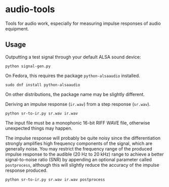 # audio-tools

Tools for audio work, especially for measuring impulse responses of audio equipment.

Usage
-----

Outputting a test signal through your default ALSA sound device:

`python signal-gen.py`

On Fedora, this requires the package `python-alsaaudio` installed.

`sudo dnf install python-alsaaudio`

On other distributions, the package name may be slightly different.

Deriving an impulse response (`ir.wav`) from a step response (`sr.wav`).

`python sr-to-ir.py sr.wav ir.wav`

The input file must be a monophonic 16-bit RIFF WAVE file, otherwise unexpected things may happen.

The impulse response will probably be quite noisy since the differentiation strongly amplifies high frequency components of the signal, which are generally noise. You may restrict the frequency range of the produced impulse response to the audible (20 Hz to 20 kHz) range to achieve a better signal-to-noise ratio (SNR) by appending an optional parameter called `postprocess`, although this will slightly reduce the accuracy of the impulse response produced.

`python sr-to-ir.py sr.wav ir.wav postprocess`

